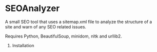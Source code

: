 SEOAnalyzer
===========

A small SEO tool that uses a sitemap.xml file to analyze the structure of a site and warn of any SEO related issues.

Requires Python, BeautifulSoup, minidom, nltk and urllib2.

1) Installation